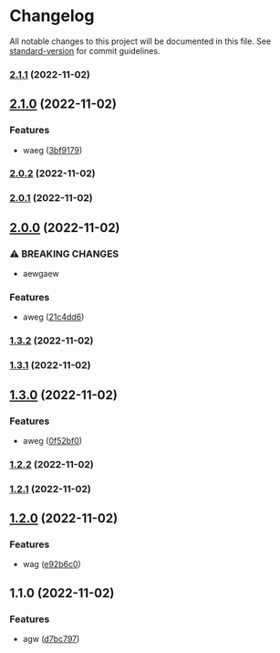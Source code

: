 # Changelog

All notable changes to this project will be documented in this file. See [standard-version](https://github.com/conventional-changelog/standard-version) for commit guidelines.

### [2.1.1](https://github.com/rkdud007/changelog-last-test/compare/v2.1.0...v2.1.1) (2022-11-02)

## [2.1.0](https://github.com/rkdud007/changelog-last-test/compare/v2.0.2...v2.1.0) (2022-11-02)


### Features

* waeg ([3bf9179](https://github.com/rkdud007/changelog-last-test/commit/3bf9179c1a2699a204883cf7397a45e4fb82e4c2))

### [2.0.2](https://github.com/rkdud007/changelog-last-test/compare/v2.0.1...v2.0.2) (2022-11-02)

### [2.0.1](https://github.com/rkdud007/changelog-last-test/compare/v2.0.0...v2.0.1) (2022-11-02)

## [2.0.0](https://github.com/rkdud007/changelog-last-test/compare/v1.3.2...v2.0.0) (2022-11-02)


### ⚠ BREAKING CHANGES

* aewgaew

### Features

* aweg ([21c4dd6](https://github.com/rkdud007/changelog-last-test/commit/21c4dd66022225ef8343f62bdac986b9ba4e577f))

### [1.3.2](https://github.com/rkdud007/changelog-last-test/compare/v1.3.1...v1.3.2) (2022-11-02)

### [1.3.1](https://github.com/rkdud007/changelog-last-test/compare/v1.3.0...v1.3.1) (2022-11-02)

## [1.3.0](https://github.com/rkdud007/changelog-last-test/compare/v1.2.2...v1.3.0) (2022-11-02)


### Features

* aweg ([0f52bf0](https://github.com/rkdud007/changelog-last-test/commit/0f52bf0c8f2691d3e677b718615daa180473d0d9))

### [1.2.2](https://github.com/rkdud007/changelog-last-test/compare/v1.2.1...v1.2.2) (2022-11-02)

### [1.2.1](https://github.com/rkdud007/changelog-last-test/compare/v1.2.0...v1.2.1) (2022-11-02)

## [1.2.0](https://github.com/rkdud007/changelog-last-test/compare/v1.1.0...v1.2.0) (2022-11-02)


### Features

* wag ([e92b6c0](https://github.com/rkdud007/changelog-last-test/commit/e92b6c063cec9784db58d9b2f7d55dec8894c8ff))

## 1.1.0 (2022-11-02)


### Features

* agw ([d7bc797](https://github.com/rkdud007/changelog-last-test/commit/d7bc7975e43d49871730c1f1ac524fc48f47e260))
